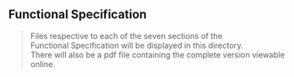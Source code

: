 ## Functional Specification 
> Files respective to each of the seven sections of the  
  Functional Specification will be displayed in this directory.  
> There will also be a pdf file containing the complete version viewable online.
